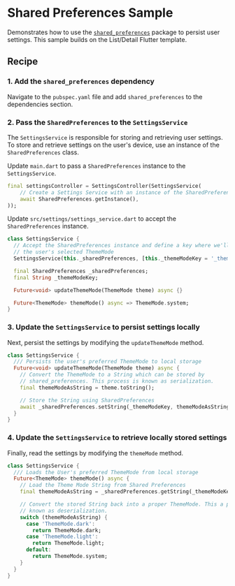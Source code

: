 # Shared Preferences Sample 

Demonstrates how to use the
[`shared_preferences`](https://pub.dev/packages/shared_preferences) package to
persist user settings. This sample builds on the List/Detail Flutter template.

## Recipe

### 1. Add the `shared_preferences` dependency

Navigate to the `pubspec.yaml` file and add `shared_preferences` to the 
dependencies section.

### 2. Pass the `SharedPreferences` to the `SettingsService`

The `SettingsService` is responsible for storing and retrieving user settings. 
To store and retrieve settings on the user's device, use an instance of the 
`SharedPreferences` class.

Update `main.dart` to pass a `SharedPreferences` instance to the
`SettingsService`.

```dart
final settingsController = SettingsController(SettingsService(
    // Create a Settings Service with an instance of the SharedPreferences class
    await SharedPreferences.getInstance(),
));
```

Update `src/settings/settings_service.dart` to accept the `SharedPreferences` 
instance.

```dart
class SettingsService {
  // Accept the SharedPreferences instance and define a key where we'll store
  // the user's selected ThemeMode
  SettingsService(this._sharedPreferences, [this._themeModeKey = '_theme']);

  final SharedPreferences _sharedPreferences;
  final String _themeModeKey;

  Future<void> updateThemeMode(ThemeMode theme) async {}

  Future<ThemeMode> themeMode() async => ThemeMode.system;
}
```

### 3. Update the `SettingsService` to persist settings locally

Next, persist the settings by modifying the `updateThemeMode` method.

```dart
class SettingsService {
  /// Persists the user's preferred ThemeMode to local storage
  Future<void> updateThemeMode(ThemeMode theme) async {
    // Convert the ThemeMode to a String which can be stored by
    // shared_preferences. This process is known as serialization.
    final themeModeAsString = theme.toString();

    // Store the String using SharedPreferences
    await _sharedPreferences.setString(_themeModeKey, themeModeAsString);
  }
}
```

### 4. Update the `SettingsService` to retrieve locally stored settings

Finally, read the settings by modifying the `themeMode` method.

```dart
class SettingsService {
  /// Loads the User's preferred ThemeMode from local storage
  Future<ThemeMode> themeMode() async {
    // Load the Theme Mode String from Shared Preferences
    final themeModeAsString = _sharedPreferences.getString(_themeModeKey);

    // Convert the stored String back into a proper ThemeMode. This a process is
    // known as deserialization.
    switch (themeModeAsString) {
      case 'ThemeMode.dark':
        return ThemeMode.dark;
      case 'ThemeMode.light':
        return ThemeMode.light;
      default:
        return ThemeMode.system;
    }
  }
}
```
